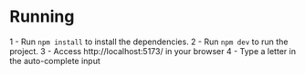 # Running

1 - Run `npm install` to install the dependencies.
2 - Run `npm dev` to run the project.
3 - Access http://localhost:5173/ in your browser
4 - Type a letter in the auto-complete input
